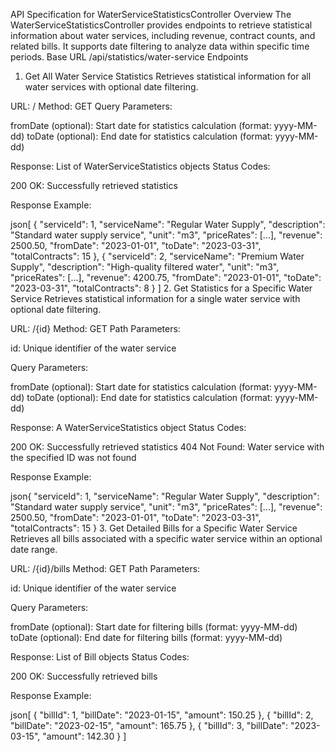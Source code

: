 API Specification for WaterServiceStatisticsController
Overview
The WaterServiceStatisticsController provides endpoints to retrieve statistical information about water services, including revenue, contract counts, and related bills. It supports date filtering to analyze data within specific time periods.
Base URL
/api/statistics/water-service
Endpoints
1. Get All Water Service Statistics
Retrieves statistical information for all water services with optional date filtering.

URL: /
Method: GET
Query Parameters:

fromDate (optional): Start date for statistics calculation (format: yyyy-MM-dd)
toDate (optional): End date for statistics calculation (format: yyyy-MM-dd)


Response: List of WaterServiceStatistics objects
Status Codes:

200 OK: Successfully retrieved statistics


Response Example:

json[
  {
    "serviceId": 1,
    "serviceName": "Regular Water Supply",
    "description": "Standard water supply service",
    "unit": "m3",
    "priceRates": [...],
    "revenue": 2500.50,
    "fromDate": "2023-01-01",
    "toDate": "2023-03-31",
    "totalContracts": 15
  },
  {
    "serviceId": 2,
    "serviceName": "Premium Water Supply",
    "description": "High-quality filtered water",
    "unit": "m3",
    "priceRates": [...],
    "revenue": 4200.75,
    "fromDate": "2023-01-01",
    "toDate": "2023-03-31",
    "totalContracts": 8
  }
]
2. Get Statistics for a Specific Water Service
Retrieves statistical information for a single water service with optional date filtering.

URL: /{id}
Method: GET
Path Parameters:

id: Unique identifier of the water service


Query Parameters:

fromDate (optional): Start date for statistics calculation (format: yyyy-MM-dd)
toDate (optional): End date for statistics calculation (format: yyyy-MM-dd)


Response: A WaterServiceStatistics object
Status Codes:

200 OK: Successfully retrieved statistics
404 Not Found: Water service with the specified ID was not found


Response Example:

json{
  "serviceId": 1,
  "serviceName": "Regular Water Supply",
  "description": "Standard water supply service",
  "unit": "m3",
  "priceRates": [...],
  "revenue": 2500.50,
  "fromDate": "2023-01-01",
  "toDate": "2023-03-31",
  "totalContracts": 15
}
3. Get Detailed Bills for a Specific Water Service
Retrieves all bills associated with a specific water service within an optional date range.

URL: /{id}/bills
Method: GET
Path Parameters:

id: Unique identifier of the water service


Query Parameters:

fromDate (optional): Start date for filtering bills (format: yyyy-MM-dd)
toDate (optional): End date for filtering bills (format: yyyy-MM-dd)


Response: List of Bill objects
Status Codes:

200 OK: Successfully retrieved bills


Response Example:

json[
  {
    "billId": 1,
    "billDate": "2023-01-15",
    "amount": 150.25
  },
  {
    "billId": 2,
    "billDate": "2023-02-15",
    "amount": 165.75
  },
  {
    "billId": 3,
    "billDate": "2023-03-15",
    "amount": 142.30
  }
]
